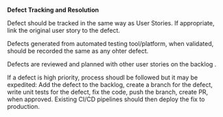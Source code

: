 **Defect Tracking and Resolution**	

Defect should be tracked in the same way as User Stories. If appropriate, link the original user story to the defect. 

Defects generated from automated testing tool/platform, when validated, should be recorded the same as any ohter defect.

Defects are reviewed and planned with other user stories on the backlog .

If a defect is high priority, process shoudl be followed but it may be expedited: Add the defect to the backlog, create a branch for the defect, write unit tests for the defect, fix the code, push the branch, create  PR, when approved. Existing CI/CD pipelines should then deploy the fix to production.
